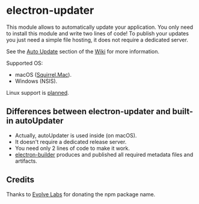 # electron-updater

This module allows to automatically update your application. You only need to install this module and write two lines of code!
To publish your updates you just need a simple file hosting, it does not require a dedicated server.

See the [Auto Update](https://github.com/electron-userland/electron-builder/wiki/Auto-Update) section 
of the [Wiki](https://github.com/electron-userland/electron-builder/wiki) for more information.

Supported OS: 
 - macOS ([Squirrel.Mac](https://github.com/Squirrel/Squirrel.Mac)).
 - Windows (NSIS).
 
Linux support is [planned](https://github.com/electron-userland/electron-builder/issues/1138).
 
## Differences between electron-updater and built-in autoUpdater

* Actually, autoUpdater is used inside (on macOS).
* It doesn't require a dedicated release server.
* You need only 2 lines of code to make it work.
* [electron-builder](https://github.com/electron-userland/electron-builder) produces and published all required metadata files and artifacts.

## Credits

Thanks to [Evolve Labs](https://www.evolvehq.com) for donating the npm package name.
